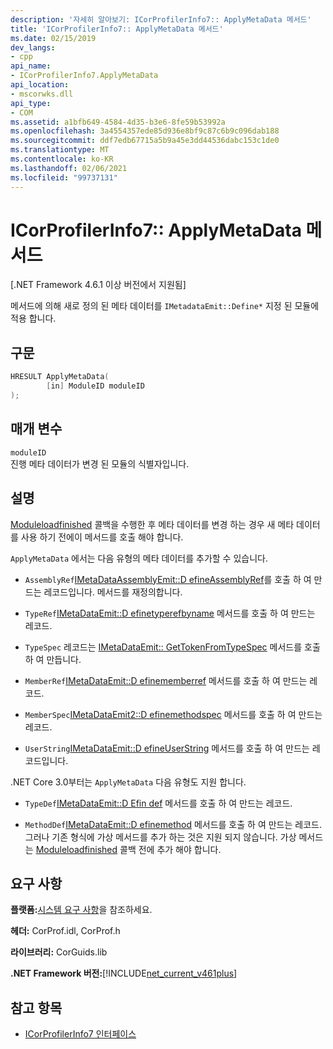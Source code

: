 ```yaml
---
description: '자세히 알아보기: ICorProfilerInfo7:: ApplyMetaData 메서드'
title: 'ICorProfilerInfo7:: ApplyMetaData 메서드'
ms.date: 02/15/2019
dev_langs:
- cpp
api_name:
- ICorProfilerInfo7.ApplyMetaData
api_location:
- mscorwks.dll
api_type:
- COM
ms.assetid: a1bfb649-4584-4d35-b3e6-8fe59b53992a
ms.openlocfilehash: 3a4554357ede85d936e8bf9c87c6b9c096dab188
ms.sourcegitcommit: ddf7edb67715a5b9a45e3dd44536dabc153c1de0
ms.translationtype: MT
ms.contentlocale: ko-KR
ms.lasthandoff: 02/06/2021
ms.locfileid: "99737131"
---
```

# <a name="icorprofilerinfo7applymetadata-method"></a>ICorProfilerInfo7:: ApplyMetaData 메서드

[.NET Framework 4.6.1 이상 버전에서 지원됨]  
  
 메서드에 의해 새로 정의 된 메타 데이터를 `IMetadataEmit::Define*` 지정 된 모듈에 적용 합니다.  
  
## <a name="syntax"></a>구문  
  
```cpp
HRESULT ApplyMetaData(  
        [in] ModuleID moduleID  
);  
```  
  
## <a name="parameters"></a>매개 변수  

 `moduleID`  
 진행 메타 데이터가 변경 된 모듈의 식별자입니다.  
  
## <a name="remarks"></a>설명  

 [Moduleloadfinished](icorprofilercallback-moduleloadfinished-method.md) 콜백을 수행한 후 메타 데이터를 변경 하는 경우 새 메타 데이터를 사용 하기 전에이 메서드를 호출 해야 합니다.  
  
 `ApplyMetaData` 에서는 다음 유형의 메타 데이터를 추가할 수 있습니다.  
  
- `AssemblyRef`[IMetaDataAssemblyEmit::D efineAssemblyRef](../metadata/imetadataassemblyemit-defineassemblyref-method.md)를 호출 하 여 만드는 레코드입니다. 메서드를 재정의합니다.  
  
- `TypeRef`[IMetaDataEmit::D efinetyperefbyname](../metadata/imetadataemit-definetyperefbyname-method.md) 메서드를 호출 하 여 만드는 레코드.  
  
- `TypeSpec` 레코드는 [IMetaDataEmit:: GetTokenFromTypeSpec](../metadata/imetadataemit-gettokenfromtypespec-method.md) 메서드를 호출 하 여 만듭니다.  
  
- `MemberRef`[IMetaDataEmit::D efinememberref](../metadata/imetadataemit-definememberref-method.md) 메서드를 호출 하 여 만드는 레코드.  
  
- `MemberSpec`[IMetaDataEmit2::D efinemethodspec](../metadata/imetadataemit2-definemethodspec-method.md) 메서드를 호출 하 여 만드는 레코드.  
  
- `UserString`[IMetaDataEmit::D efineUserString](../metadata/imetadataemit-defineuserstring-method.md) 메서드를 호출 하 여 만드는 레코드입니다.  

.NET Core 3.0부터는 `ApplyMetaData` 다음 유형도 지원 합니다.

- `TypeDef`[IMetaDataEmit::D Efin def](../metadata/imetadataemit-definetypedef-method.md) 메서드를 호출 하 여 만드는 레코드.

- `MethodDef`[IMetaDataEmit::D efinemethod](../metadata/imetadataemit-definemethod-method.md) 메서드를 호출 하 여 만드는 레코드. 그러나 기존 형식에 가상 메서드를 추가 하는 것은 지원 되지 않습니다. 가상 메서드는 [Moduleloadfinished](icorprofilercallback-moduleloadfinished-method.md) 콜백 전에 추가 해야 합니다.

## <a name="requirements"></a>요구 사항  

 **플랫폼:**[시스템 요구 사항](../../get-started/system-requirements.md)을 참조하세요.  
  
 **헤더:** CorProf.idl, CorProf.h  
  
 **라이브러리:** CorGuids.lib  
  
 **.NET Framework 버전:**[!INCLUDE[net_current_v461plus](../../../../includes/net-current-v461plus-md.md)]  
  
## <a name="see-also"></a>참고 항목

- [ICorProfilerInfo7 인터페이스](icorprofilerinfo7-interface.md)
